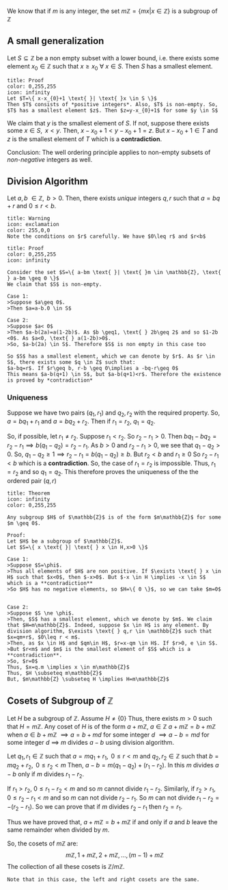 We know that if $m$ is any integer, the set
$m\mathbb{Z}=\{ mx | x \in \mathbb{Z} \}$
is a subgroup of $\mathbb{Z}$

## A small generalization

Let $S \subseteq \mathbb{Z}$ be a non empty subset with a lower bound, i.e. there exists some element $x_{0} \in \mathbb{Z}$ such that $x \geq x_{0} \text{ } \forall \text{ } x \in S$. Then $S$ has a smallest element.

```ad-note
title: Proof
color: 0,255,255
icon: infinity
Let $T=\{ x-x_{0}+1 \text{ }| \text{ }x \in S \}$
Then $T$ consists of *positive integers*. Also, $T$ is non-empty. So, $T$ has a smallest element $z$. Then $z=y-x_{0}+1$ for some $y \in S$
```

We claim that $y$ is the smallest element of $S$. If not, suppose there exists some $x \in S, \text{ } x<y$.
Then, $x-x_{0}+1 < y-x_{0}+1 = z$. But $x-x_{0}+1 \in T$ and $z$ is the smallest element of $T$ which is a **contradiction**.

Conclusion: The well ordering principle applies to non-empty subsets of *non-negative* integers as well.

## Division Algorithm

Let $a,b \text{ } \in \mathbb{Z}, \text{ } b>0$. Then, there exists *unique* integers $q,r$ such that $a=bq+r$ and $0 \leq r < b$.

```ad-note
title: Warning
icon: exclamation
color: 255,0,0
Note the conditions on $r$ carefully. We have $0\leq r$ and $r<b$
```

```ad-note
title: Proof
color: 0,255,255
icon: infinity

Consider the set $S=\{ a-bm \text{ }| \text{ }m \in \mathbb{Z}, \text{ } a-bm \geq 0 \}$
We claim that $S$ is non-empty.

Case 1:
>Suppose $a\geq 0$.
>Then $a=a-b.0 \in S$

Case 2:
>Suppose $a< 0$
>Then $a-b(2a)=a(1-2b)$. As $b \geq1, \text{ } 2b\geq 2$ and so $1-2b <0$. As $a<0, \text{ } a(1-2b)>0$.
>So, $a-b(2a) \in S$. Therefore $S$ is non empty in this case too

So $S$ has a smallest element, which we can denote by $r$. As $r \in S$, there exists some $q \in Z$ such that:
$a-bq=r$. If $r\geq b, r-b \geq 0\implies a -bq-r\geq 0$
This means $a-b(q+1) \in S$, but $a-b(q+1)<r$. Therefore the existence is proved by *contradiction*
```

### Uniqueness
Suppose we have two pairs $(q_{1},r_{1})$ and $q_{2},r_{2}$ with the required property. So, $a=bq_{1}+r_{1}$ and $a=bq_{2}+r_{2}$.
Then if $r_{1}=r_{2}$, $q_{1}=q_{2}$.

So, if possible, let $r_{1} \ne r_{2}$. Suppose $r_{1}<r_{2}$. So $r_{2}-r_{1}>0$. Then $bq_{1}-bq_{2}=r_{2}-r_{1} \implies b(q_{1}-q_{2})=r_{2}-r_{1}$. As $b>0$ and $r_{2}-r_{1}>0$, we see that $q_{1}-q_{2}>0$. So, $q_{1}-q_{2}\geq1 \implies r_{2}-r_{1}=b(q_{1}-q_{2})\geq b$. But $r_{2}<b$ and $r_{1} \geq0$
So $r_{2}-r_{1}<b$ which is a **contradiction**.
So, the case of $r_{1}=r_{2}$ is impossible. Thus, $r_{1}=r_{2}$ and so $q_{1}=q_{2}$. This therefore proves the uniqueness of the the ordered pair $(q,r)$

```ad-note
title: Theorem
icon: infinity
color: 0,255,255

Any subgroup $H$ of $\mathbb{Z}$ is of the form $m\mathbb{Z}$ for some $m \geq 0$.

Proof:
Let $H$ be a subgroup of $\mathbb{Z}$.
Let $S=\{ x \text{ }| \text{ } x \in H,x>0 \}$

Case 1:
>Suppose $S=\phi$.
>Thus all elements of $H$ are non positive. If $\exists \text{ } x \in H$ such that $x<0$, then $-x>0$. But $-x \in H \implies -x \in S$ which is a **contradiction**
>So $H$ has no negative elements, so $H=\{ 0 \}$, so we can take $m=0$


Case 2:
>Suppose $S \ne \phi$.
>Then, $S$ has a smallest element, which we denote by $m$. We claim that $H=m\mathbb{Z}$. Indeed, suppose $x \in H$ is any element. By division algorithm, $\exists \text{ } q,r \in \mathbb{Z}$ such that $x=qm+r$, $0\leq r < m$. 
>Then, as $x \in H$ and $qm\in H$, $r=x-qm \in H$. If $r>0, e \in S$.
>But $r<m$ and $m$ is the smallest element of $S$ which is a **contradiction**.
>So, $r=0$
Thus, $x=q.m \implies x \in m\mathbb{Z}$
Thus, $H \subseteq m\mathbb{Z}$
But, $m\mathbb{Z} \subseteq H \implies H=m\mathbb{Z}$  
```

## Cosets of Subgroup of $\mathbb{Z}$

Let $H$ be a subgroup of $\mathbb{Z}$. Assume $H \ne \{ 0 \}$
Thus, there exists $m>0$ such that $H=m\mathbb{Z}$. Any coset of $H$ is of the form $a+m\mathbb{Z}$, $a \in \mathbb{Z}$
$a+m\mathbb{Z}=b+m\mathbb{Z}$ when $a \in b+m\mathbb{Z}$
$\implies a=b+md$ for some integer $d$
$\implies a-b=md$ for some integer $d$
$\implies$ $m$ divides $a-b$ using division algorithm.

Let $q_{1},r_{1} \in \mathbb{Z}$ such that $a=mq_{1}+r_{1}, \text{ } \text{ } 0\leq r <m$ and
$q_{2},r_{2} \in \mathbb{Z}$ such that $b=mq_{2}+r_{2}, \text{ } \text{ } 0 \leq r_{2} <m$
Then, $a-b=m(q_{1}-q_{2})+(r_{1}-r_{2})$. 
In this $m$ divides $a-b$ only if $m$ divides $r_{1}-r_{2}$.

If $r_{1}>r_{2}$, $0\leq r_{1} -r_{2}< m$ and so $m$ cannot divide $r_{1}-r_{2}$.
Similarly, if $r_{2}>r_{1}$, $0\leq r_{2}-r_{1}<m$ and so $m$ can not divide $r_{2}-r_{1}$. So $m$ can not divide $r_{1}-r_{2}=-(r_{2}-r_{1})$. 
So we can prove that if $m$ divides $r_{2}-r_{1}$ then $r_{2}=r_{1}$.

Thus we have proved that, 
$a+m\mathbb{Z}=b+m\mathbb{Z}$ if and only if $a$ and $b$ leave the same remainder when divided by $m$.

So, the cosets of $m\mathbb{Z}$ are:
$$
m\mathbb{Z},1+m\mathbb{Z},2+m\mathbb{Z},\dots,(m-1)+m\mathbb{Z}
$$
The collection of all these cosets is $\mathbb{Z}/m\mathbb{Z}$.

```ad-note
Note that in this case, the left and right cosets are the same.
```
